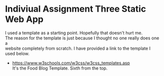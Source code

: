 # Indiviual Assignment Three Static Web App

I used a template as a starting point. Hopefully that doesn't hurt me. <br>
The reason for the template is just because I thought no one really does one a <br>
website completely from scratch. I have provided a link to the template I used below. <br>
+ https://www.w3schools.com/w3css/w3css_templates.asp <br>
It's the Food Blog Template. Sixth from the top. <br>
